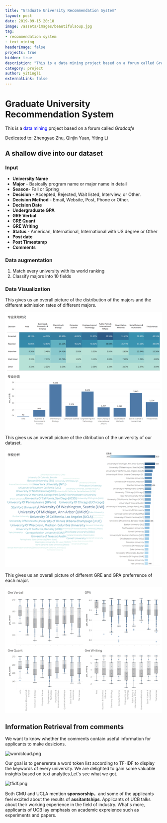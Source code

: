 ```yaml
---
title: "Graduate University Recommendation System"
layout: post
date: 2019-09-15 20:18
image: /assets/images/beautifulsoup.jpg
tag: 
- recommendation system
- text mining
headerImage: false
projects: true
hidden: true 
description: "This is a data mining project based on a forum called Gradcafe"
category: project
author: yitingli
externalLink: false
---
```

# Graduate University Recommendation System

This is a <span style="color:blue">data mining</span> project based on a forum called *Gradcafe*

Dedicated to: Zhengyao Zhu, Qinjin Yuan, Yiting Li

## A shallow dive into our dataset

### Input

- **University Name**
- **Major** - Basically program name or major name in detail
- **Season**- Fall or Spring
- **Decision**  - Accepted, Rejected, Wait listed, Interview, or Other.
- **Decision Method** - Email, Website, Post, Phone or Other.
- **Decision Date**
- **Undergraduate GPA**
- **GRE Verbal** 
- **GRE Quant**
- **GRE Writing**
- **Status** - American, International, International with US degree or Other
- **Post date** 
- **Post Timestamp**
- **Comments**

### Data augmentation

1. Match every university with its world ranking
2. Classify majors into 10 fields

### Data Visualization

This gives us an overall picture of the distribution of the majors and the different admission rates of different majors.

![major.png](/assets/images/major.png)

This gives us an overall picture of the ditribution of the university of our dataset.

![uni.png](/assets/images/unicnt.png)

This gives us an overall picture of different GRE and GPA preferrence of each major.

![grade.png](/assets/images/grademajor.png)



## Information Retrieval from comments

We want to know whether the comments contain useful information for applicants to make desicions. 

![wordcloud.png](/assets/images/worldcloud.png)

Our goal is to genererate a word token list according to TF-IDF to display the keywords of every university. We are delighted to gain some valuable insights based on text analytics.Let's see what we got.

![tfidf.png](/assets/images/tfidf.png)

Both CMU and UCLA mention **sponsorship**，and some of the applicants feel excited about the results of **assitantships**. Applicants of UCB talks about their working experience in the field of industry. What's more, applicants of UCB lay emphasis on academic expreience such as experiments and papers.